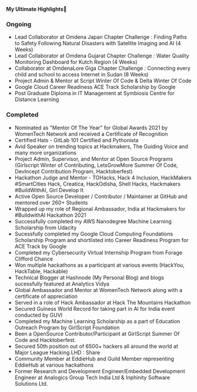 **My Ultimate Highlights🎇**<br>

### Ongoing

- Lead Collaborator at Omdena Japan Chapter Challenge : Finding Paths to Safety Following Natural Disasters with Satellite Imaging and AI (4 Weeks)
- Lead Collaborator at Omdena Gujarat Chapter Challenge : Water Quality Monitoring Dashboard for Kutch Region (4 Weeks)
- Collaborator at OmdenaLore Giga Chapter Challenge : Connecting every child and school to access Internet in Sudan (8 Weeks)
- Project Admin & Mentor at Script Winter Of Code & Delta Winter Of Code
- Google Cloud Career Readiness ACE Track Scholarship by Google
- Post Graduate Diploma in IT Management at Symbiosis Centre for Distance Learning

### Completed

- Nominated as "Mentor Of The Year" for Global Awards 2021 by WomenTech Network and received a Certificate of Recognition
- Certified Hats - GitLab 101 Certified and Pythonista 
- Avid Speaker on trending topics at Hackmakers, The Guiding Voice and many more organizations
- Project Admin, Supervisor, and Mentor at Open Source Programs (Girlscript Winter of Contributing, LetsGrowMore Summer Of Code, DevIncept Contribution Program, Hacktoberfest)
- Hackathon Judge and Mentor - TOHacks, Hack 4 Inclusion, HackMakers #SmartCities Hack, Creatica, HackOdisha, Shell Hacks, Hackmakers #BuildWithAI, Girl Develop It
- Active Open Source Developer / Contributor / Maintainer at GitHub and mentored over 260+ Students
- Wrapped up my role of Regional Ambassador, India at Hackmakers for #BuildwithAI Hackathon 2021
- Successfully completed my AWS Nanodegree Machine Learning Scholarship from Udacity
- Sucessfully completed my Google Cloud Computing Foundations Scholarship Program and shortlisted into Career Readiness Program for ACE Track by Google
- Completed my Cybersecurity Virtual Internship Program from Forage Clifford Chance
- Won multiple hackathons as a participant at various events (HackYou, HackTable, Hackable)
- Technical Blogger at Hashnode (My Personal Blog) and blogs sucessfully featured at Analytics Vidya
- Global Ambassador and Mentor at WomenTech Network along with a certificate of appreciation
- Served in a role of Hack Ambassador at Hack The Mountains Hackathon
- Secured Guiness World Record for taking part in AI for India event conducted by GUVI
- Completed my Machine Learning Scholarship as a part of Education Outreach Program by GirlScript Foundation
- Been a OpenSource Contributor/Participant at GirlScript Summer Of Code and Hacktoberfest.
- Secured 50th position out of 6500+ hackers all around the world at Major League Hacking LHD : Share
- Community Member at EddieHub and Guild Member representing EddieHub at various hackathons
- Former Research and Development Engineer/Embedded Development Engineer at Analogics Group Tech India Ltd & Inphinity Software Solutions Ltd.
